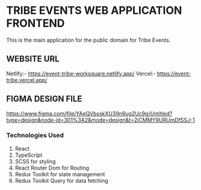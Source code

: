 # TRIBE EVENTS WEB APPLICATION FRONTEND

This is the main application for the public domain for Tribe Events.

## WEBSITE URL

Netlify:- https://event-tribe-worksquare.netlify.app/
Vercel:- https://event-tribe.vercel.app/

## FIGMA DESIGN FILE

https://www.figma.com/file/YAeQVbsskXU39n9ug2Uc9g/Untitled?type=design&node-id=301%3A2&mode=design&t=2jCMMY9URUmDfSSJ-1

### Technologies Used

1. React
2. TypeScript
3. SCSS for styling
4. React Router Dom for Routing
5. Redux Toolkit for state management
6. Redux Toolkit Query for data fetching
